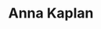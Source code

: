 ---
layout: default
tag: NY
title: Anna Kaplan
image: http://annamkaplan.com/uploads/3/5/8/4/3584369/8467867.jpg
district: 3
party: Democrat
seat: House
website: https://www.annakaplanforcongress.com/about/
donate: 
---